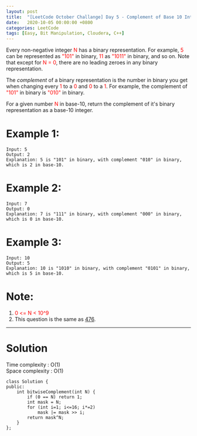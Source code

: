 ```yaml
---
layout: post
title:  "[LeetCode October Challange] Day 5 - Complement of Base 10 Integer"
date:   2020-10-05 00:00:00 +0800
categories: LeetCode
tags: [Easy, Bit Manipulation, Cloudera, C++]
---
```

Every non-negative integer <font color="red">N</font> has a binary representation.  For example, <font color="red">5</font> can be represented as <font color="red">"101"</font> in binary, <font color="red">11</font> as <font color="red">"1011"</font> in binary, and so on.  Note that except for <font color="red">N = 0</font>, there are no leading zeroes in any binary representation.  

The *complement* of a binary representation is the number in binary you get when changing every <font color="red">1</font> to a <font color="red">0</font> and <font color="red">0</font> to a <font color="red">1</font>.  For example, the complement of <font color="red">"101"</font> in binary is <font color="red">"010"</font> in binary.  

For a given number <font color="red">N</font> in base-10, return the complement of it's binary representation as a base-10 integer.  

# Example 1:  
	Input: 5
	Output: 2
	Explanation: 5 is "101" in binary, with complement "010" in binary, which is 2 in base-10.

# Example 2:  
	Input: 7
	Output: 0
	Explanation: 7 is "111" in binary, with complement "000" in binary, which is 0 in base-10.

# Example 3:  
	Input: 10
	Output: 5
	Explanation: 10 is "1010" in binary, with complement "0101" in binary, which is 5 in base-10.

# Note:  
1. <font color="red">0 <= N < 10^9</font>
2. This question is the same as [476](https://leetcode.com/problems/number-complement/).

______________________  

# Solution

Time complexity : O(1)  
Space complexity : O(1)  

	class Solution {
	public:
	    int bitwiseComplement(int N) {
	        if (0 == N) return 1;
	        int mask = N;
	        for (int i=1; i<=16; i*=2)
	            mask |= mask >> i;
	        return mask^N;
	    }
	};